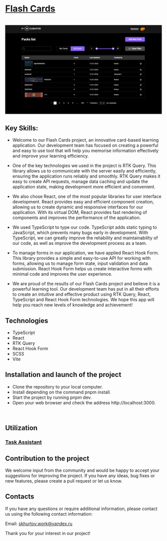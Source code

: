 # [**Flash Cards**](https://flashcards-project-kappa.vercel.app/)

<br>

<img src="./src/assets/image/image2.png" alt="image"/>

## Key Skills:

- Welcome to our Flash Cards project, an innovative card-based learning application. Our development team has focused on
  creating a powerful and easy to use tool that will help you memorise information effectively and improve your learning
  efficiency.

- One of the key technologies we used in the project is RTK Query. This library allows us to communicate with the server
  easily and efficiently, ensuring the application runs reliably and smoothly. RTK Query makes it easy to create API
  requests, manage data caching and update the application state, making development more efficient and convenient.

- We also chose React, one of the most popular libraries for user interface development. React provides easy and
  efficient
  component creation, allowing us to create dynamic and responsive interfaces for our application. With its virtual DOM,
  React provides fast rendering of components and improves the performance of the application.

- We used TypeScript to type our code. TypeScript adds static typing to JavaScript, which prevents many bugs early in
  development. With TypeScript, we can greatly improve the reliability and maintainability of our code, as well as
  improve
  the development process as a team.

- To manage forms in our application, we have applied React Hook Form. This library provides a simple and easy-to-use
  API for working with forms, allowing us to manage form state, input validation and data submission. React Hook Form
  helps us create interactive forms with minimal code and improves the user experience.

- We are proud of the results of our Flash Cards project and believe it is a powerful learning tool. Our development
  team
  has put in all their efforts to create an intuitive and effective product using RTK Query, React, TypeScript and React
  Hook Form technologies. We hope this app will help you reach new levels of knowledge and achievement!

## Technologies

- TypeScript
- React
- RTK Query
- React Hook Form 
- SCSS
- Vite

## Installation and launch of the project

- Clone the repository to your local computer.
- Install depending on the command pnpm install.
- Start the project by running pnpm dev.
- Open your web browser and check the address http://localhost:3000.

<br>

## Utilization

### [**Task Assistant**](https://flashcards-project-kappa.vercel.app/)

## Contribution to the project

We welcome input from the community and would be happy to accept your suggestions for improving the project. If you have
any ideas, bug fixes or new features, please create a pull request or let us know.

## Contacts

If you have any questions or require additional information, please contact us using the following contact information:

Email: [skhurtov.work@yandex.ru](skhurtov.work@yandex.ru)

Thank you for your interest in our project!
